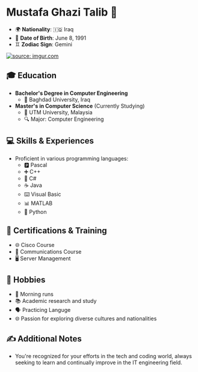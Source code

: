 # Mustafa Ghazi Talib 🌟

- 🌍 **Nationality**: 🇮🇶 Iraq
- 📅 **Date of Birth**: June 8, 1991
- ♊ **Zodiac Sign**: Gemini


<a href="https://imgur.com/wpj1r8B"><img src="https://i.imgur.com/wpj1r8B.jpg?1" title="source: imgur.com" /></a>

## 🎓 Education
- **Bachelor's Degree in Computer Engineering**
  - 📍 Baghdad University, Iraq
- **Master's in Computer Science** (Currently Studying)
  - 📍 UTM University, Malaysia
  - 🔍 Major: Computer Engineering

## 💻 Skills & Experiences
- Proficient in various programming languages:
  - 🅿️ Pascal
  - ➕ C++
  - 🔷 C#
  - ☕ Java
  - ⌨️ Visual Basic
  - 📊 MATLAB
  - 🐍 Python

## 📘 Certifications & Training
- 🌐 Cisco Course
- 📡 Communications Course
- 🖥️ Server Management

## 🌼 Hobbies
- 🏃 Morning runs
- 📚 Academic research and study
- 🗣️ Practicing Languge 
- 🌐 Passion for exploring diverse cultures and nationalities

## ✍️ Additional Notes
- You're recognized for your efforts in the tech and coding world, always seeking to learn and continually improve in the IT engineering field.
